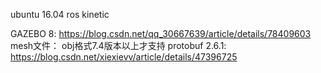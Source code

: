 ubuntu 16.04
ros kinetic

GAZEBO 8:
https://blog.csdn.net/qq_30667639/article/details/78409603
mesh文件： obj格式7.4版本以上才支持
protobuf 2.6.1:
https://blog.csdn.net/xiexievv/article/details/47396725


